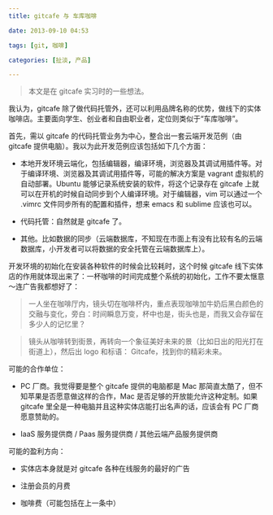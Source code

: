 ```yaml
---
title: gitcafe 与 车库咖啡

date: 2013-09-10 04:53 

tags: [git, 咖啡]

categories: [扯淡, 产品]

---
```




> 本文是在 gitcafe 实习时的一些想法。



我认为，gitcafe 除了做代码托管外，还可以利用品牌名称的优势，做线下的实体咖啡店。主要面向学生、创业者和自由职业者，定位则类似于“车库咖啡”。



首先，需以 gitcafe 的代码托管业务为中心，整合出一套云端开发范例（由 gitcafe 提供电脑）。我以为此开发范例应该包括如下几个方面：



* 本地开发环境云端化，包括编辑器，编译环境，浏览器及其调试用插件等。对于编译环境、浏览器及其调试用插件等，可能的解决方案是 vagrant 虚拟机的自动部署。Ubuntu 能够记录系统安装的软件，将这个记录存在 gitcafe 上就可以在开机的时候自动同步到个人编译环境。对于编辑器，vim 可以通过一个 .vimrc 文件同步所有的配置和插件，想来 emacs 和 sublime 应该也可以。

* 代码托管：自然就是 gitcafe 了。

* 其他。比如数据的同步（云端数据库，不知现在市面上有没有比较有名的云端数据库，小开发者可以将数据的安全托管在云端数据库上）。



开发环境的初始化在安装各种软件的时候会比较耗时，这个时候 gitcafe 线下实体店的作用就体现出来了：一杯咖啡的时间完成整个系统的初始化，工作不要太惬意～连广告我都想好了：



> 一人坐在咖啡厅内，镜头切在咖啡杯内，重点表现咖啡加牛奶后黑白颜色的交融与变化，旁白：时间瞬息万变，杯中也是，街头也是，而我又会存留在多少人的记忆里？

> 

> 镜头从咖啡转到街景，再转向一个象征美好未来的景（比如日出的阳光打在街道上），然后出 logo 和标语： Gitcafe，找到你的精彩未来。



可能的合作单位：



* PC 厂商。我觉得要是整个 gitcafe 提供的电脑都是 Mac 那简直太酷了，但不知苹果是否愿意做这样的合作，Mac 是否足够的开放能允许这种定制。如果 gitcafe 里全是一种电脑并且这种实体店能打出名声的话，应该会有 PC 厂商愿意赞助的。

* IaaS 服务提供商 / Paas 服务提供商 / 其他云端产品服务提供商



可能的盈利方向：



* 实体店本身就是对 gitcafe 各种在线服务的最好的广告

* 注册会员的月费

* 咖啡费（可能包括在上一条中）





